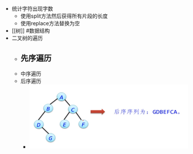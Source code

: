- 统计字符出现字数
	- 使用split方法然后获得所有片段的长度
	- 使用replace方法替换为空
- [[树]] #数据结构
- 二叉树的遍历
	- 先序遍历
		-
	- 中序遍历
	- 后序遍历
		- ![image.png](../assets/image_1695911682910_0.png)
